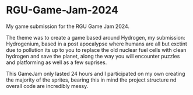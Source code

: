 # RGU-Game-Jam-2024
My game submission for the RGU Game Jam 2024.

The theme was to create a game based around Hydrogen, my submission: Hydrogenium, 
based in a post apocalypse where humans are all but exctint due to pollution  its up to
you to replace the old nuclear fuel cells with clean hydrogen and save the planet, along
the way you will encounter puzzles and platforming as well as a few suprises.

This GameJam only lasted 24 hours and I participated on my own creating the majority of
the sprites, bearing this in mind the project structure nd overall code are incredibly messy.
